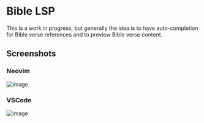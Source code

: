 # Bible LSP

This is a work in progress, but generally the idea is to have auto-completion for Bible verse references and to preview Bible verse content.

## Screenshots

### Neovim

![image](https://github.com/user-attachments/assets/81bbc9ff-cf5f-4872-abdb-e71bfdc7cd37)

### VSCode

![image](https://github.com/user-attachments/assets/5c7501b8-4298-4482-8f97-af31e7afdc87)
